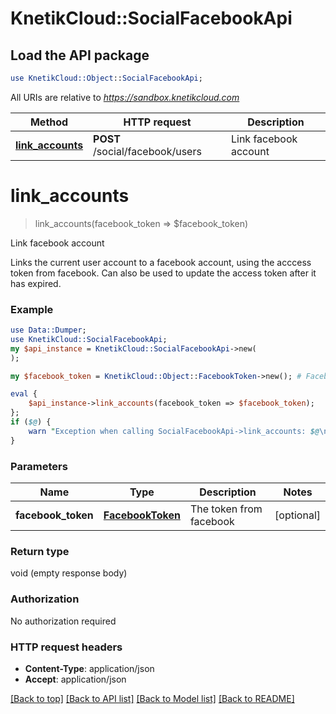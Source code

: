 # KnetikCloud::SocialFacebookApi

## Load the API package
```perl
use KnetikCloud::Object::SocialFacebookApi;
```

All URIs are relative to *https://sandbox.knetikcloud.com*

Method | HTTP request | Description
------------- | ------------- | -------------
[**link_accounts**](SocialFacebookApi.md#link_accounts) | **POST** /social/facebook/users | Link facebook account


# **link_accounts**
> link_accounts(facebook_token => $facebook_token)

Link facebook account

Links the current user account to a facebook account, using the acccess token from facebook. Can also be used to update the access token after it has expired.

### Example 
```perl
use Data::Dumper;
use KnetikCloud::SocialFacebookApi;
my $api_instance = KnetikCloud::SocialFacebookApi->new(
);

my $facebook_token = KnetikCloud::Object::FacebookToken->new(); # FacebookToken | The token from facebook

eval { 
    $api_instance->link_accounts(facebook_token => $facebook_token);
};
if ($@) {
    warn "Exception when calling SocialFacebookApi->link_accounts: $@\n";
}
```

### Parameters

Name | Type | Description  | Notes
------------- | ------------- | ------------- | -------------
 **facebook_token** | [**FacebookToken**](FacebookToken.md)| The token from facebook | [optional] 

### Return type

void (empty response body)

### Authorization

No authorization required

### HTTP request headers

 - **Content-Type**: application/json
 - **Accept**: application/json

[[Back to top]](#) [[Back to API list]](../README.md#documentation-for-api-endpoints) [[Back to Model list]](../README.md#documentation-for-models) [[Back to README]](../README.md)

